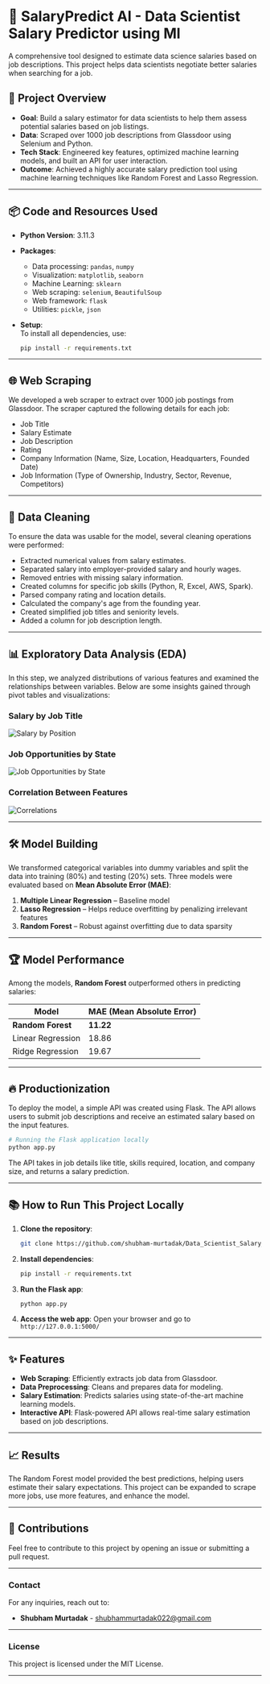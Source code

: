
# 💼 SalaryPredict AI - Data Scientist Salary Predictor using Ml

A comprehensive tool designed to estimate data science salaries based on job descriptions. This project helps data scientists negotiate better salaries when searching for a job.

## 🚀 Project Overview
- **Goal**: Build a salary estimator for data scientists to help them assess potential salaries based on job listings.
- **Data**: Scraped over 1000 job descriptions from Glassdoor using Selenium and Python.
- **Tech Stack**: Engineered key features, optimized machine learning models, and built an API for user interaction.
- **Outcome**: Achieved a highly accurate salary prediction tool using machine learning techniques like Random Forest and Lasso Regression.

---

## 📦 Code and Resources Used

- **Python Version**: 3.11.3
- **Packages**:
  - Data processing: `pandas`, `numpy`
  - Visualization: `matplotlib`, `seaborn`
  - Machine Learning: `sklearn`
  - Web scraping: `selenium`, `BeautifulSoup`
  - Web framework: `flask`
  - Utilities: `pickle`, `json`
  
- **Setup**:  
  To install all dependencies, use:
  ```bash
  pip install -r requirements.txt
  ```

---

## 🌐 Web Scraping

We developed a web scraper to extract over 1000 job postings from Glassdoor. The scraper captured the following details for each job:

- Job Title
- Salary Estimate
- Job Description
- Rating
- Company Information (Name, Size, Location, Headquarters, Founded Date)
- Job Information (Type of Ownership, Industry, Sector, Revenue, Competitors)

---

## 🧹 Data Cleaning

To ensure the data was usable for the model, several cleaning operations were performed:

- Extracted numerical values from salary estimates.
- Separated salary into employer-provided salary and hourly wages.
- Removed entries with missing salary information.
- Created columns for specific job skills (Python, R, Excel, AWS, Spark).
- Parsed company rating and location details.
- Calculated the company's age from the founding year.
- Created simplified job titles and seniority levels.
- Added a column for job description length.

---

## 📊 Exploratory Data Analysis (EDA)

In this step, we analyzed distributions of various features and examined the relationships between variables. Below are some insights gained through pivot tables and visualizations:

### Salary by Job Title
![Salary by Position](https://github.com/shubham-murtadak/Data_Scientist_Salary_predictor/blob/main/images/salary_by_job_title.PNG)

### Job Opportunities by State
![Job Opportunities by State](https://github.com/shubham-murtadak/Data_Scientist_Salary_predictor/blob/main/images/positions_by_state.png)

### Correlation Between Features
![Correlations](https://github.com/shubham-murtadak/Data_Scientist_Salary_predictor/blob/main/images/correlation_visual.png)

---

## 🛠️ Model Building

We transformed categorical variables into dummy variables and split the data into training (80%) and testing (20%) sets. Three models were evaluated based on **Mean Absolute Error (MAE)**:

1. **Multiple Linear Regression** – Baseline model
2. **Lasso Regression** – Helps reduce overfitting by penalizing irrelevant features
3. **Random Forest** – Robust against overfitting due to data sparsity

---

## 🏆 Model Performance

Among the models, **Random Forest** outperformed others in predicting salaries:

| Model                  | MAE (Mean Absolute Error) |
|------------------------|---------------------------|
| **Random Forest**       | **11.22**                 |
| Linear Regression       | 18.86                     |
| Ridge Regression        | 19.67                     |

---

## 🔥 Productionization

To deploy the model, a simple API was created using Flask. The API allows users to submit job descriptions and receive an estimated salary based on the input features.

```bash
# Running the Flask application locally
python app.py
```

The API takes in job details like title, skills required, location, and company size, and returns a salary prediction.

---

## 📚 How to Run This Project Locally

1. **Clone the repository**:
   ```bash
   git clone https://github.com/shubham-murtadak/Data_Scientist_Salary_predictor.git
   ```

2. **Install dependencies**:
   ```bash
   pip install -r requirements.txt
   ```

3. **Run the Flask app**:
   ```bash
   python app.py
   ```

4. **Access the web app**:
   Open your browser and go to `http://127.0.0.1:5000/`

---

## ✨ Features

- **Web Scraping**: Efficiently extracts job data from Glassdoor.
- **Data Preprocessing**: Cleans and prepares data for modeling.
- **Salary Estimation**: Predicts salaries using state-of-the-art machine learning models.
- **Interactive API**: Flask-powered API allows real-time salary estimation based on job descriptions.

---

## 📈 Results

The Random Forest model provided the best predictions, helping users estimate their salary expectations. This project can be expanded to scrape more jobs, use more features, and enhance the model.

---

## 🤝 Contributions

Feel free to contribute to this project by opening an issue or submitting a pull request.

---

### Contact

For any inquiries, reach out to:
- **Shubham Murtadak** - shubhammurtadak022@gmail.com

---

### License

This project is licensed under the MIT License.

---
